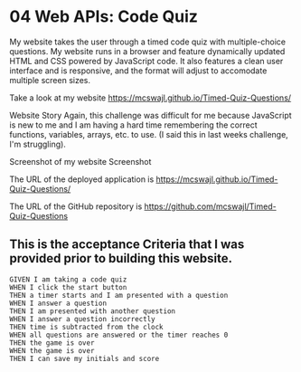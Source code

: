 # 04 Web APIs: Code Quiz

My website takes the user through a timed code quiz with multiple-choice questions. My website runs in  a browser and feature dynamically updated HTML and CSS powered by JavaScript code. It also features a clean user interface and is responsive, and the format will adjust to accomodate multiple screen sizes.

Take a look at my website https://mcswajl.github.io/Timed-Quiz-Questions/

Website Story
Again, this challenge was difficult for me because JavaScript is new to me and I am 
having a hard time remembering the correct functions, variables, arrays, etc. to use. (I said this in last weeks challenge, I'm struggling). 


Screenshot of my website
Screenshot

The URL of the deployed application is https://mcswajl.github.io/Timed-Quiz-Questions/

The URL of the GitHub repository is https://github.com/mcswajl/Timed-Quiz-Questions

## This is the acceptance Criteria that I was provided prior to building this website.

```
GIVEN I am taking a code quiz
WHEN I click the start button
THEN a timer starts and I am presented with a question
WHEN I answer a question
THEN I am presented with another question
WHEN I answer a question incorrectly
THEN time is subtracted from the clock
WHEN all questions are answered or the timer reaches 0
THEN the game is over
WHEN the game is over
THEN I can save my initials and score
```

